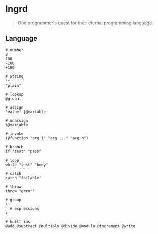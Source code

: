 # lngrd

> One programmer's quest for their eternal programming language.

## Language

    # number
    0
    100
    -100
    +100

    # string
    ""
    "plain"

    # lookup
    @global

    # assign
    "value" |@variable

    # unassign
    %@variable

    # invoke
    (@function "arg 1" "arg ..." "arg n")

    # branch
    if "test" "pass"

    # loop
    while "test" "body"

    # catch
    catch "failable"

    # throw
    throw "error"

    # group
    \
      # expressions
    /

    # built-ins
    @add @subtract @multiply @divide @modulo @increment @write
